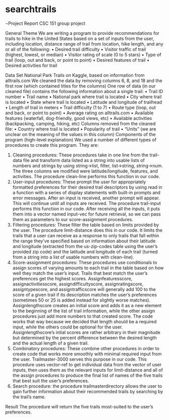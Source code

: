 # searchtrails

¬Project Report CSC 151 group project

General Theme
We are writing a program to provide recommendations for trails to hike in the United States based on a set of inputs from the user, including location, distance range of trail from location, hike length, and any or all of the following:
•	Desired trail difficulty
•	Visitor traffic of trail (highest, lowest, or median)
•	Visitor rating of scale (0 to 5 stars)
•	Type of trail (loop, out and back, or point to point)
•	Desired features of trail
•	Desired activities for trail
 
Data Set
National Park Trails on Kaggle, based on information from alltrails.com
We cleaned the data by removing columns 6, 8, and 18 and the first row (which contained titles for the columns)
One row of data (in our cleaned file) contains the following information about a single trail:
•	Trail ID number
•	Trail name
•	National park where trail is located
•	City where trail is located
•	State where trail is located
•	Latitude and longitude of trailhead 
•	Length of trail in meters
•	Trail difficulty (1 to 7)
•	Route type (loop, out and back, or point to point)
•	Average rating on alltrails.com
•	Available features (waterfall, dog-friendly, good views, etc)
•	Available activities (backpacking, camping, hiking, etc)
Columns removed from the cleaned file:
•	Country where trail is located 
•	Popularity of trail
•	“Units” (we are unclear on the meaning of the values in this column)
Components of the program (high-level explanation)
We used a number of different types of procedures to create this program. They are:
1.	Cleaning procedures: These procedures take in one line from the trail-data file and transform data listed as a string into usable lists of numbers and strings by using string->list, filter, list->string, string->num. The three columns we modified were latitude/longitude, features, and activities. The procedure clean-line performs this function in our code.
2.	User-input procedures: These prompt the user for appropriately formatted preferences for their desired trail descriptors by using read in a function with a series of display statements with built-in prompts and error messages. After an input is received, another prompt will appear. This will continue until all inputs are received. The procedure trail-input performs this function in our code. After receiving all the inputs, it puts them into a vector named input-vec for future retrieval, so we can pass them as parameters to our score-assignment procedures.
3.	Filtering procedures: These filter the table based on limits provided by the user. The procedure limit-distance does this in our code. It limits the trails that a user can receive as a response to only trails that fall within the range they’ve specified based on information about their latitude and longitude (extracted from the us-zip-codes table using the user’s provided zip code) and the latitude and longitude of each trail (turned from a string into a list of usable numbers with clean-line). 
4.	Score-assignment procedures: These procedures use conditionals to assign scores of varying amounts to each trail in the table based on how well they match the user’s input. Trails that best match the user’s preferences get the highest scores. Assignfeaturesscore, assignactivitiesscore, assigndifficultyscore, assignratingscore, assigntypescore, and assigntrafficscore will generally add 100 to the score of a given trail if its description matches the user’s preferences (sometimes 50 or 25 is added instead for slightly worse matches). Assignlengthscore creates an initial score and adds it as a new element to the beginning of the list of trail information, while the other assign procedures just add more numbers to that created score. The code works that way because we decided that length should be a required input, while the others could be optional for the user. Assignlengthscore’s intial scores are rather arbitrary in their magnitude but determined by the percent difference between the desired length and the actual length of a given trail. 
5.	Combinatory procedures: These combine other procedures in order to create code that works more smoothly with minimal required input from the user. Trailmaster-3000 serves this purpose in our code. This procedure uses vector-ref to get individual data from the vector of user inputs, then uses them as the relevant inputs for limit-distance and all of the assign procedures to produce the final list of names of the five trails that best suit the user’s preferences.
6.	Search procedure: the procedure trailmasterdirectory allows the user to gain further information about their recommended trails by searching by the trail’s name.
 
Result
The procedure will return the five trails most-suited to the user’s preferences.
